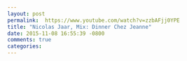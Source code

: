 ```yaml
---
layout: post
permalink:  https://www.youtube.com/watch?v=zzbAFjj0YPE
title: "Nicolas Jaar, Mix: Dinner Chez Jeanne"
date: 2015-11-08 16:55:39 -0800
comments: true
categories: 
---
```

